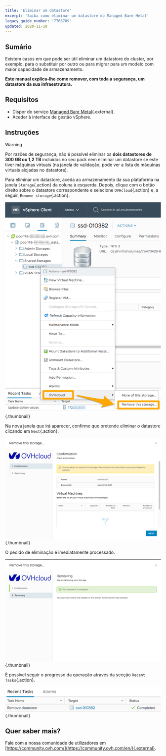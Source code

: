 ```yaml
---
title: 'Eliminar um datastore'
excerpt: 'Saiba como eliminar um datastore do Managed Bare Metal'
legacy_guide_number: '7766789'
updated: 2020-11-18
---
```


## Sumário

Existem casos em que pode ser útil eliminar um datastore do cluster, por exemplo, para o substituir por outro ou para migrar para um modelo com maior capacidade de armazenamento.

**Este manual explica-lhe como remover, com toda a segurança, um datastore da sua infraestrutura.**

## Requisitos

* Dispor do serviço [Managed Bare Metal](https://www.ovhcloud.com/pt/managed-bare-metal/){.external}.
* Aceder à interface de gestão vSphere.

## Instruções

> [!warning]
>
> Por razões de segurança, não é possível eliminar os **dois datastores de 300 GB ou 1,2 TB** incluídos no seu pack nem eliminar um datastore se este tiver máquinas virtuais (na janela de validação, pode ver a lista de máquinas virtuais alojadas no datastore).
> 

Para eliminar um datastore, aceda ao armazenamento da sua plataforma na janela `Storage`{.action} da coluna à esquerda. Depois, clique com o botão direito sobre o datastore correspondente e selecione `OVHcloud`{.action} e, a seguir, `Remove storage`{.action}.

![Seleção do datastore](images/removedatastore01.png){.thumbnail}

Na nova janela que irá aparecer, confirme que pretende eliminar o datastore clicando em `Next`{.action}.

![Confirmação da eliminação](images/removedatastore02.png){.thumbnail}

O pedido de eliminação é imediatamente processado.

![Eliminação validada](images/removedatastore03.png){.thumbnail}

É possível seguir o progresso da operação através da secção `Recent Tasks`{.action}.

![Progresso da operação de eliminação](images/removedatastore04.png){.thumbnail}

## Quer saber mais?

Fale com a nossa comunidade de utilizadores em [https://community.ovh.com/](https://community.ovh.com/en/){.external}.
